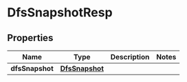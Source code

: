 # DfsSnapshotResp

## Properties
Name | Type | Description | Notes
------------ | ------------- | ------------- | -------------
**dfsSnapshot** | [**DfsSnapshot**](DfsSnapshot.md) |  | 
